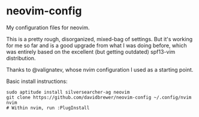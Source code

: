 neovim-config
=============

My configuration files for neovim.

This is a pretty rough, disorganized, mixed-bag of settings. But it's 
working for me so far and is a good upgrade from what I was doing before,
which was entirely based on the excellent (but getting outdated) spf13-vim 
distribution. 

Thanks to @valignatev, whose nvim configuration I used as a starting point.

Basic install instructions:

    sudo aptitude install silversearcher-ag neovim
    git clone https://github.com/davidbrewer/neovim-config ~/.config/nvim
    nvim
    # Within nvim, run :PlugInstall
